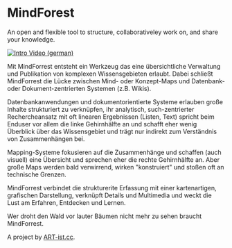 ﻿MindForest
==========

An open and flexible tool to structure, collaborativeley work on, and share your knowledge.

[![Intro Video (german)](http://b.vimeocdn.com/ts/330/272/330272531_640.jpg)](http://vimeo.com/47621876)

Mit MindForrest entsteht ein Werkzeug das eine übersichtliche Verwaltung und Publikation von komplexen Wissensgebieten erlaubt. Dabei schließt MindForrest die Lücke zwischen Mind- oder Konzept-Maps und Datenbank- oder Dokument-zentrierten Systemen (z.B. Wikis).

Datenbankanwendungen und dokumentorientierte Systeme erlauben große Inhalte strukturiert zu verknüpfen, ihr analytisch, such-zentrierter Rechercheansatz mit oft linearen Ergebnissen (Listen, Text) spricht beim Enduser vor allem die linke Gehirnhälfte an und schafft eher wenig Überblick über das Wissensgebiet und trägt nur indirekt zum Verständnis von Zusammenhängen bei. 

Mapping-Systeme fokusieren auf die Zusammenhänge und schaffen (auch visuell) eine Übersicht und sprechen eher die rechte Gehirnhälfte an. Aber große Maps werden bald verwirrend, wirken "konstruiert" und stoßen oft an technische Grenzen.

MindForrest verbindet die strukturerite Erfassung mit einer kartenartigen, grafischen Darstellung, verknüpft Details und Multimedia und weckt die Lust am Erfahren, Entdecken und Lernen.

Wer droht den Wald vor lauter Bäumen nicht mehr zu sehen braucht MindForrest.


A project by [ART-ist.cc](http://art-ist.cc).
